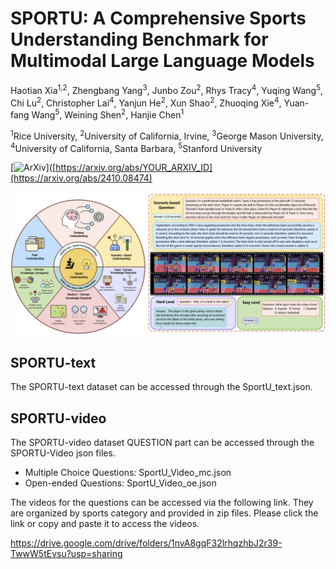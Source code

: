 # SPORTU: A Comprehensive Sports Understanding Benchmark for Multimodal Large Language Models
Haotian Xia<sup>1,2</sup>, Zhengbang Yang<sup>3</sup>, Junbo Zou<sup>2</sup>, Rhys Tracy<sup>4</sup>, Yuqing Wang<sup>5</sup>, Chi Lu<sup>2</sup>, Christopher Lai<sup>4</sup>, Yanjun He<sup>2</sup>, Xun Shao<sup>2</sup>, Zhuoqing Xie<sup>4</sup>, Yuan-fang Wang<sup>5</sup>, Weining Shen<sup>2</sup>, Hanjie Chen<sup>1</sup>

<sup>1</sup>Rice University, <sup>2</sup>University of California, Irvine, <sup>3</sup>George Mason University, <sup>4</sup>University of California, Santa Barbara, <sup>5</sup>Stanford University

[![ArXiv](https://img.shields.io/badge/arXiv-Paper-red)]([https://arxiv.org/abs/YOUR_ARXIV_ID](https://arxiv.org/abs/2410.08474)

![paper](image/pic_fi.png)

## SPORTU-text
The SPORTU-text dataset can be accessed through the SportU_text.json.

## SPORTU-video
The SPORTU-video dataset QUESTION part can be accessed through the SPORTU-Video json files.
- Multiple Choice Questions: SportU_Video_mc.json
- Open-ended Questions: SportU_Video_oe.json

The videos for the questions can be accessed via the following link. They are organized by sports category and provided in zip files. Please click the link or copy and paste it to access the videos.

https://drive.google.com/drive/folders/1nvA8gqF32lrhqzhbJ2r39-TwwW5tEvsu?usp=sharing
